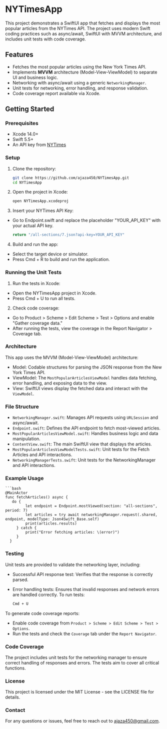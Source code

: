 # NYTimesApp
This project demonstrates a SwiftUI app that fetches and displays the most popular articles from the NYTimes API. The project uses modern Swift coding practices such as async/await, SwiftUI with MVVM architecture, and includes unit tests with code coverage.

## Features
- Fetches the most popular articles using the New York Times API.
- Implements **MVVM** architecture (Model-View-ViewModel) to separate UI and business logic.
- Networking with async/await using a generic `NetworkingManager`.
- Unit tests for networking, error handling, and response validation.
- Code coverage report available via Xcode.

## Getting Started

### Prerequisites
- Xcode 14.0+
- Swift 5.5+
- An API key from [NYTimes](https://developer.nytimes.com/apis)

### Setup
1. Clone the repository:
   ```bash
   git clone https://github.com/ajaza450/NYTimesApp.git
   cd NYTimesApp

2. Open the project in Xcode:
    ```bash
   open NYTimesApp.xcodeproj

3. Insert your NYTimes API Key:

 - Go to Endpoint.swift and replace the placeholder "YOUR_API_KEY" with your actual API key.

    ```bash
    return "/all-sections/7.json?api-key=YOUR_API_KEY"

4. Build and run the app:

- Select the target device or simulator.
- Press Cmd + R to build and run the application.

### Running the Unit Tests

1. Run the tests in Xcode:

- Open the NYTimesApp project in Xcode.
- Press Cmd + U to run all tests.

2. Check code coverage:

- Go to Product > Scheme > Edit Scheme > Test > Options and enable "Gather coverage data."
- After running the tests, view the coverage in the Report Navigator > Coverage tab.
  
### Architecture

This app uses the MVVM (Model-View-ViewModel) architecture:

- Model: Codable structures for parsing the JSON response from the New York Times API.
- ViewModel: The `MostPopularArticlesViewModel` handles data fetching, error handling, and exposing data to the view.
- View: SwiftUI views display the fetched data and interact with the `ViewModel`.
### File Structure
- `NetworkingManager.swift`: Manages API requests using `URLSession` and async/await.
- `Endpoint.swift`: Defines the API endpoint to fetch most-viewed articles.
- `MostPopularArticlesViewModel.swift`: Handles business logic and data manipulation.
- `ContentView.swift`: The main SwiftUI view that displays the articles.
- `MostPopularArticlesViewModelTests.swift`: Unit tests for the Fetch Articles and API interactions.
- `NetworkingManagerTests.swift`: Unit tests for the NetworkingManager and API interactions.

### Example Usage
    ```bash
    @MainActor
    func fetchArticles() async {
       do {
             let endpoint = Endpoint.mostViewed(section: "all-sections", period: 7)
             let articles = try await networkingManager.request(.shared, endpoint, modelType: Json4Swift_Base.self)
             print(articles.results)
         } catch {
             print("Error fetching articles: \(error)")
         }
      }
     

### Testing
Unit tests are provided to validate the networking layer, including:

- Successful API response test: Verifies that the response is correctly parsed.
- Error handling tests: Ensures that invalid responses and network errors are handled correctly.
To run tests:

    ```bash
    Cmd + U
    
To generate code coverage reports:

- Enable code coverage from `Product > Scheme > Edit Scheme > Test > Options`.
- Run the tests and check the `Coverage` tab under the `Report Navigator`.

### Code Coverage
The project includes unit tests for the networking manager to ensure correct handling of responses and errors. The tests aim to cover all critical functions.

### License
This project is licensed under the MIT License - see the LICENSE file for details.
### Contact
For any questions or issues, feel free to reach out to ajaza450@gmail.com.


